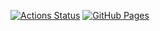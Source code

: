 [![Actions Status](https://github.com/ngtkana/online-judge-verify-helper-sandbox/workflows/verify/badge.svg)](https://github.com/ngtkana/online-judge-verify-helper-sandbox/actions) [![GitHub Pages](https://img.shields.io/static/v1?label=GitHub+Pages&message=+&color=brightgreen&logo=github)](https://ngtkana.github.io/online-judge-verify-helper-sandbox/)
